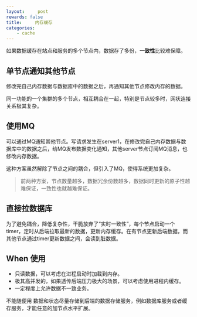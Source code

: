 ```yaml
---
layout:     post
rewards: false
title:     内存缓存
categories:
    - cache
---
```


如果数据缓存在站点和服务的多个节点内，数据存了多份，**一致性**比较难保障。

## 单节点通知其他节点
修改完自己内存数据与数据库中的数据之后，再通知其他节点修改内存的数据。

同一功能的一个集群的多个节点，相互耦合在一起，特别是节点较多时，网状连接关系极其复杂。

## 使用MQ
可以通过MQ通知其他节点。写请求发生在server1，在修改完自己内存数据与数据库中的数据之后，给MQ发布数据变化通知，其他server节点订阅MQ消息，也修改内存数据。

这种方案虽然解除了节点之间的耦合，但引入了MQ，使得系统更加复杂。



>前两种方案，节点数量越多，数据冗余份数越多，数据同时更新的原子性越难保证，一致性也就越难保证。

## 直接拉数据库
为了避免耦合，降低复杂性，干脆放弃了“实时一致性”，每个节点启动一个timer，定时从后端拉取最新的数据，更新内存缓存。在有节点更新后端数据，而其他节点通过timer更新数据之间，会读到脏数据。


## When 使用
- 只读数据，可以考虑在进程启动时加载到内存。
- 极其高并发的，如果透传后端压力极大的场景，可以考虑使用进程内缓存。
- 一定程度上允许数据不一致业务。

不能随便用
数据和状态尽量存储到后端的数据存储服务，例如数据库服务或者缓存服务，才能任意的加节点水平扩展。